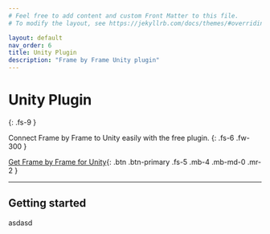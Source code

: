 ```yaml
---
# Feel free to add content and custom Front Matter to this file.
# To modify the layout, see https://jekyllrb.com/docs/themes/#overriding-theme-defaults

layout: default
nav_order: 6
title: Unity Plugin
description: "Frame by Frame Unity plugin"
---
```


# Unity Plugin
{: .fs-9 }

Connect Frame by Frame to Unity easily with the free plugin.
{: .fs-6 .fw-300 }

[Get Frame by Frame for Unity](#getting-started){: .btn .btn-primary .fs-5 .mb-4 .mb-md-0 .mr-2 }

---

## Getting started
asdasd